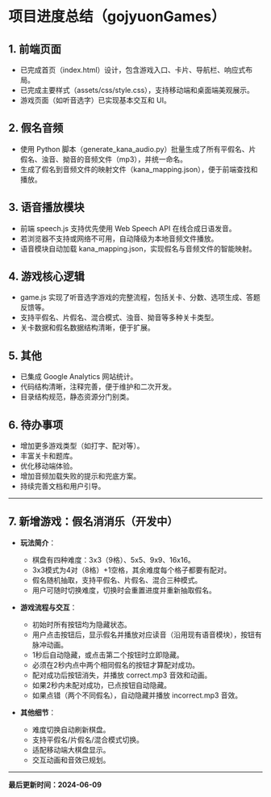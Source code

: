 # 项目进度总结（gojyuonGames）

## 1. 前端页面

- 已完成首页（index.html）设计，包含游戏入口、卡片、导航栏、响应式布局。
- 已完成主要样式（assets/css/style.css），支持移动端和桌面端美观展示。
- 游戏页面（如听音选字）已实现基本交互和 UI。

## 2. 假名音频

- 使用 Python 脚本（generate_kana_audio.py）批量生成了所有平假名、片假名、浊音、拗音的音频文件（mp3），并统一命名。
- 生成了假名到音频文件的映射文件（kana_mapping.json），便于前端查找和播放。

## 3. 语音播放模块

- 前端 speech.js 支持优先使用 Web Speech API 在线合成日语发音。
- 若浏览器不支持或网络不可用，自动降级为本地音频文件播放。
- 语音模块自动加载 kana_mapping.json，实现假名与音频文件的智能映射。

## 4. 游戏核心逻辑

- game.js 实现了听音选字游戏的完整流程，包括关卡、分数、选项生成、答题反馈等。
- 支持平假名、片假名、混合模式、浊音、拗音等多种关卡类型。
- 关卡数据和假名数据结构清晰，便于扩展。

## 5. 其他

- 已集成 Google Analytics 网站统计。
- 代码结构清晰，注释完善，便于维护和二次开发。
- 目录结构规范，静态资源分门别类。

## 6. 待办事项

- 增加更多游戏类型（如打字、配对等）。
- 丰富关卡和题库。
- 优化移动端体验。
- 增加音频加载失败的提示和兜底方案。
- 持续完善文档和用户引导。

---

## 7. 新增游戏：假名消消乐（开发中）

- **玩法简介**：

  - 棋盘有四种难度：3x3（9格）、5x5、9x9、16x16。
  - 3x3模式为4对（8格）+1空格，其余难度每个格子都要有配对。
  - 假名随机抽取，支持平假名、片假名、混合三种模式。
  - 用户可随时切换难度，切换时会重置进度并重新抽取假名。
- **游戏流程与交互**：

  - 初始时所有按钮均为隐藏状态。
  - 用户点击按钮后，显示假名并播放对应读音（沿用现有语音模块），按钮有脉冲动画。
  - 1秒后自动隐藏，或点击第二个按钮时立即隐藏。
  - 必须在2秒内点中两个相同假名的按钮才算配对成功。
  - 配对成功后按钮消失，并播放 correct.mp3 音效和动画。
  - 如果2秒内未配对成功，已点按钮自动隐藏。
  - 如果点错（两个不同假名），自动隐藏并播放 incorrect.mp3 音效。
- **其他细节**：

  - 难度切换自动刷新棋盘。
  - 支持平假名/片假名/混合模式切换。
  - 适配移动端大棋盘显示。
  - 交互动画和音效已规划。

---

**最后更新时间：2024-06-09**
